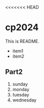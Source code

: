 <<<<<<< HEAD
# cp2024

This is README.
- item1
- item2

## Part2
1. sunday
1. monday
1. tuesday
1. wednesday